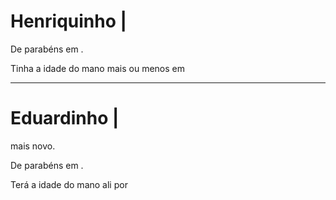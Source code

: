 # Henriquinho | __<span id="id_age_mcqueen"></span>__

> <span id="id_bday_mcqueen"></span>

De parabéns em __<span id="id_next_mcqueen"></span>__.

Tinha a idade do mano mais ou menos em __<span id="id_past_mcqueen"></span>__

---


# Eduardinho | __<span id="id_age_bolinha"></span>__

> <span id="id_bday_bolinha"></span>

<span id="id_age_diff"></span> mais novo.

De parabéns em __<span id="id_next_bolinha"></span>__.

Terá a idade do mano ali por __<span id="id_futu_bolinha"></span>__


<script src="/moment.min.js"></script>
<script src="/moment.pt-br.js"></script>

<script type="text/javascript">
    // mo_* represents a 'moment'   = point in time
    // du_* represents a 'duration' = time interval

    var mo_mcqueen = moment('2013-08-26 09:02 -0300', 'YYYY-MM-DD HH:mm Z');
    var mo_bolinha = moment('2016-12-01 18:05 -0300', 'YYYY-MM-DD HH:mm Z');

    var du_age_diff = moment.duration(mo_bolinha.diff(mo_mcqueen));

    var du_age_mcqueen = moment.duration(moment().diff(mo_mcqueen));
    var du_age_bolinha = moment.duration(moment().diff(mo_bolinha));

    var mo_next_mcqueen = mo_mcqueen.clone().add(du_age_mcqueen.years() + 1, 'years');
    var mo_next_bolinha = mo_bolinha.clone().add(du_age_bolinha.years() + 1, 'years');

    var mo_past_mcqueen = mo_mcqueen.clone().add(du_age_bolinha);
    var mo_futu_bolinha = mo_bolinha.clone().add(du_age_mcqueen);


    document.getElementById("id_bday_mcqueen").innerHTML = mo_mcqueen.format('LL');
    document.getElementById("id_bday_bolinha").innerHTML = mo_bolinha.format('LL');

    document.getElementById("id_age_diff").innerHTML = du_to_str(du_age_diff);

    document.getElementById("id_age_mcqueen").innerHTML = du_to_str(du_age_mcqueen);
    document.getElementById("id_age_bolinha").innerHTML = du_to_str(du_age_bolinha);

    document.getElementById("id_next_mcqueen").innerHTML = du_to_str(moment.duration(mo_next_mcqueen.diff(moment())));
    document.getElementById("id_next_bolinha").innerHTML = du_to_str(moment.duration(mo_next_bolinha.diff(moment())));

    document.getElementById("id_past_mcqueen").innerHTML = mo_past_mcqueen.format('LL');
    document.getElementById("id_futu_bolinha").innerHTML = mo_futu_bolinha.format('LL');

    function du_to_str(duration) {
        var text = "";
        if (duration.years() > 0) {
            text += duration.years() + " anos, ";
        }
        if (duration.months() > 0) {
            text += duration.months() + " meses, ";
        }
        return  text + duration.days() + " dias e " + duration.hours() + " horas";
    }

</script>
